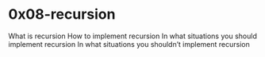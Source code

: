# 0x08-recursion

What is recursion
How to implement recursion
In what situations you should implement recursion
In what situations you shouldn’t implement recursion
